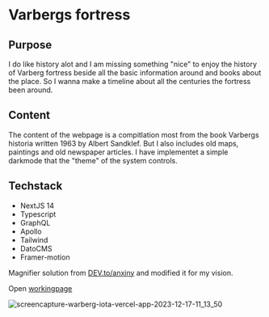 # Varbergs fortress

## Purpose
I do like history alot and I am missing something "nice" to enjoy the history of Varberg fortress beside all the basic information around and books about the place.
So I wanna make a timeline about all the centuries the fortress been around.

## Content
The content of the webpage is a compitlation most from the book Varbergs historia written 1963 by Albert Sandklef. But I also includes old maps, paintings and old newspaper articles.
I have implementet a simple darkmode that the "theme" of the system controls.

## Techstack 
* NextJS 14
* Typescript
* GraphQL
* Apollo
* Tailwind
* DatoCMS
* Framer-motion

Magnifier solution from [DEV.to/anxiny](https://dev.to/anxiny/create-an-image-magnifier-with-react-3fd7) and modified it for my vision.

Open [workingpage](https://warberg-iota.vercel.app/)

![screencapture-warberg-iota-vercel-app-2023-12-17-11_13_50](https://github.com/Nicklas-Holmqvist/warberg/assets/70426543/e7dc7095-3ae5-4db4-9b73-54979db2812c)
